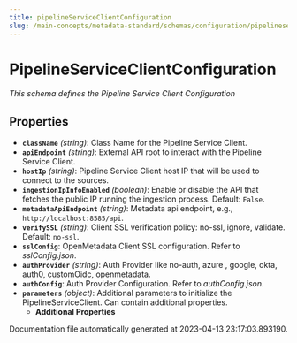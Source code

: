 ```yaml
---
title: pipelineServiceClientConfiguration
slug: /main-concepts/metadata-standard/schemas/configuration/pipelineserviceclientconfiguration
---
```


# PipelineServiceClientConfiguration

*This schema defines the Pipeline Service Client Configuration*

## Properties

- **`className`** *(string)*: Class Name for the Pipeline Service Client.
- **`apiEndpoint`** *(string)*: External API root to interact with the Pipeline Service Client.
- **`hostIp`** *(string)*: Pipeline Service Client host IP that will be used to connect to the sources.
- **`ingestionIpInfoEnabled`** *(boolean)*: Enable or disable the API that fetches the public IP running the ingestion process. Default: `False`.
- **`metadataApiEndpoint`** *(string)*: Metadata api endpoint, e.g., `http://localhost:8585/api`.
- **`verifySSL`** *(string)*: Client SSL verification policy: no-ssl, ignore, validate. Default: `no-ssl`.
- **`sslConfig`**: OpenMetadata Client SSL configuration. Refer to *sslConfig.json*.
- **`authProvider`** *(string)*: Auth Provider like no-auth, azure , google, okta, auth0, customOidc, openmetadata.
- **`authConfig`**: Auth Provider Configuration. Refer to *authConfig.json*.
- **`parameters`** *(object)*: Additional parameters to initialize the PipelineServiceClient. Can contain additional properties.
  - **Additional Properties**


Documentation file automatically generated at 2023-04-13 23:17:03.893190.
